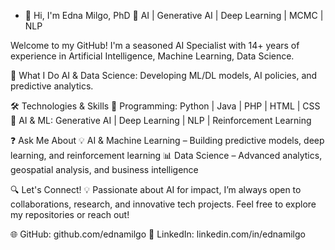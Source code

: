 - 👋 Hi, I'm Edna Milgo, PhD
🔹 AI  |   Generative AI | Deep Learning | MCMC | NLP

Welcome to my GitHub! I'm a seasoned AI Specialist with 14+ years of experience in Artificial Intelligence, Machine Learning, Data Science.

🚀 What I Do
AI & Data Science: Developing ML/DL models, AI policies, and predictive analytics.

🛠️ Technologies & Skills
🔹 Programming: Python | Java | PHP | HTML | CSS 
🔹 AI & ML: Generative AI | Deep Learning | NLP | Reinforcement Learning

❓ Ask Me About
💡 AI & Machine Learning – Building predictive models, deep learning, and reinforcement learning
📊 Data Science – Advanced analytics, geospatial analysis, and business intelligence


🔍 Let's Connect!
💡 Passionate about AI for impact, I’m always open to collaborations, research, and innovative tech projects. Feel free to explore my repositories or reach out!

🌐 GitHub: github.com/ednamilgo
🔗 LinkedIn: linkedin.com/in/ednamilgo

<!---
ednamilgo/ednamilgo is a ✨ special ✨ repository because its `README.md` (this file) appears on your GitHub profile.
You can click the Preview link to take a look at your changes.
--->
